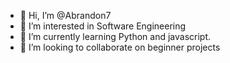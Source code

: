 - 👋 Hi, I’m @Abrandon7
- 👀 I’m interested in Software Engineering
- 🌱 I’m currently learning Python and javascript.
- 💞️ I’m looking to collaborate on beginner projects

<!---
Abrandon7/Abrandon7 is a ✨ special ✨ repository because its `README.md` (this file) appears on your GitHub profile.
You can click the Preview link to take a look at your changes.
--->
